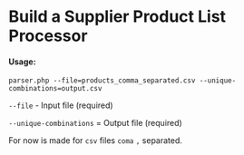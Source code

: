 # Build a Supplier Product List Processor


#### Usage:
`parser.php --file=products_comma_separated.csv --unique-combinations=output.csv`

`--file` - Input file (required)

`--unique-combinations` = Output file (required)


For now is made for `csv` files `coma` `,` separated.
